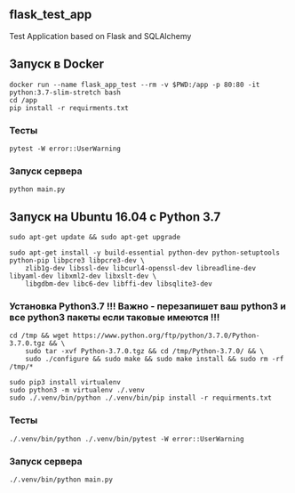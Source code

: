 ## flask_test_app
Test Application based on Flask and SQLAlchemy

## Запуск в Docker
```
docker run --name flask_app_test --rm -v $PWD:/app -p 80:80 -it python:3.7-slim-stretch bash
cd /app
pip install -r requirments.txt
```

### Тесты
`pytest -W error::UserWarning`

### Запуск сервера
`python main.py`

## Запуск на Ubuntu 16.04 с Python 3.7

`sudo apt-get update && sudo apt-get upgrade`

```
sudo apt-get install -y build-essential python-dev python-setuptools python-pip libpcre3 libpcre3-dev \
    zlib1g-dev libssl-dev libcurl4-openssl-dev libreadline-dev libyaml-dev libxml2-dev libxslt-dev \
    libgdbm-dev libc6-dev libffi-dev libsqlite3-dev
```

### Установка Python3.7 !!! Важно - перезапишет ваш python3 и все python3 пакеты если таковые имеются !!!
```
cd /tmp && wget https://www.python.org/ftp/python/3.7.0/Python-3.7.0.tgz && \
    sudo tar -xvf Python-3.7.0.tgz && cd /tmp/Python-3.7.0/ && \
    sudo ./configure && sudo make && sudo make install && sudo rm -rf /tmp/*
```

```
sudo pip3 install virtualenv
sudo python3 -m virtualenv ./.venv
sudo ./.venv/bin/python ./.venv/bin/pip install -r requirments.txt
```

### Тесты
`./.venv/bin/python ./.venv/bin/pytest -W error::UserWarning`

### Запуск сервера
`./.venv/bin/python main.py`
